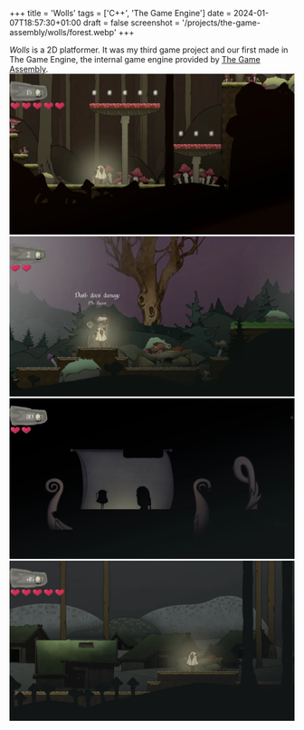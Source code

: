 +++
title = 'Wolls'
tags = ['C++', 'The Game Engine']
date = 2024-01-07T18:57:30+01:00
draft = false
screenshot = '/projects/the-game-assembly/wolls/forest.webp'
+++

_Wolls_ is a 2D platformer. It was my third game project and our first made in The Game Engine, 
the internal game engine provided by [The Game Assembly](https://thegameassembly.com).
![Screenshot of forest level in Wolls.](forest.webp)
![Screenshot of mire level in Wolls.](mire.webp)
![Screenshot of thunder section in Wolls.](thunder.webp)
![Screenshot of village section in Wolls.](village.webp)